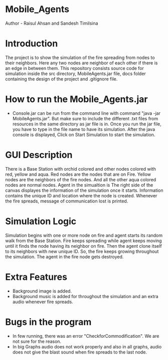 # Mobile_Agents
Author - Raisul Ahsan and Sandesh Timilsina

# Introduction
The project is to show the simulation of the fire spreading from nodes to their neighbors. Here
any two nodes are neighbor of each other if there is an edge in between them. This
repository consists source code for simulation inside the src directory, MobileAgents.jar file,
docs folder containing the design of the project and .gitignore file.

 
# How to run the Mobile_Agents.jar
  - Console.jar can be run from the command line with command "java -jar MobileAgents.jar".
But make sure to include the different .txt files from resources in the same directory as jar
file is in. Once you run the jar file, you have to type in the file name to have its
simulation. After the java console is displayed, Click on Start Simulation to start the simulation.

# GUI Description
 There is a Base Station with orchid colored and other nodes colored with red, yellow and aqua.
Red nodes are the nodes that are on Fire. Yellow nodes are the neighbors of the fire nodes.
And all the other aqua colored nodes are normal nodes. Agent in the simualtion is The right 
side of the canvas displayes the information of the simulation once it starts. Information 
contains the unique ID and location where the node is created. Whenever the fire spreads, 
message of communication lost is printed.


# Simulation Logic
Simulation begins with one or more node on fire and agent starts its random walk from the Base
Station. Fire keeps spreading while agent keeps moving until it finds the node having its
neighbor on fire. Then the agent clone itself to its neighbors with new unique ID. So, the
fire keeps growing throughout the simulation. The agent in the fire node gets destroyed.

# Extra Features
 - Background image is added.
 - Background music is added for throughout the simulation and an extra audio whenever fire spreads.

# Bugs in the program
 - In few running, there was an error "CheckforCommodification". We are not sure for the reason.
 - In big Graphs audio does not work properly and also in all graphs, audio does not give the blast
 sound when fire spreads to the last node.